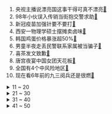 1. 央视主播说漂亮国这事干得可真不漂亮[:link:](https://s.weibo.com/weibo?q=%23央视主播说漂亮国这事干得可真不漂亮%23&Refer=top)
2. 98年小伙误入传销当街抱交警求助[:link:](https://s.weibo.com/weibo?q=%2398年小伙误入传销当街抱交警求助%23&Refer=top)
3. 新冠疫苗加强针要不要打[:link:](https://s.weibo.com/weibo?q=%23新冠疫苗加强针要不要打%23&Refer=top)
4. 西安一物理学硕士摆摊卖卤味[:link:](https://s.weibo.com/weibo?q=%23西安一物理学硕士摆摊卖卤味%23&Refer=top)
5. 韩国鸡蛋价格暴涨超50%[:link:](https://s.weibo.com/weibo?q=%23韩国鸡蛋价格暴涨超50%%23&Refer=top)
6. 男童半夜走丢民警联系家属被当骗子[:link:](https://s.weibo.com/weibo?q=%23男童半夜走丢民警联系家属被当骗子%23&Refer=top)
7. 喜茶发文致歉[:link:](https://s.weibo.com/weibo?q=%23喜茶发文致歉%23&Refer=top)
8. 唐宫夜宴中国女团天花板[:link:](https://s.weibo.com/weibo?q=%23唐宫夜宴中国女团天花板%23&Refer=top)
9. 全国有4个中风险地区[:link:](https://s.weibo.com/weibo?q=%23全国有4个中风险地区%23&Refer=top)
10. 现在看6年前的九三阅兵还是很燃[:link:](https://s.weibo.com/weibo?q=%23现在看6年前的九三阅兵还是很燃%23&Refer=top)
<details>
<summary>11 ~ 20</summary>

11. 气血不足的人有多累[:link:](https://s.weibo.com/weibo?q=%23气血不足的人有多累%23&Refer=top)
12. 如何不动声色地提高颜值[:link:](https://s.weibo.com/weibo?q=%23如何不动声色地提高颜值%23&Refer=top)
13. 北京两名女孩吸笑气1小时吸了200多瓶[:link:](https://s.weibo.com/weibo?q=%23北京两名女孩吸笑气1小时吸了200多瓶%23&Refer=top)
14. 妈妈回应放手让失明儿子独自上学[:link:](https://s.weibo.com/weibo?q=%23妈妈回应放手让失明儿子独自上学%23&Refer=top)
15. 四川12岁女孩深夜离家已失联5天[:link:](https://s.weibo.com/weibo?q=%23四川12岁女孩深夜离家已失联5天%23&Refer=top)
16. 中秋假期火车票明起开抢[:link:](https://s.weibo.com/weibo?q=%23中秋假期火车票明起开抢%23&Refer=top)
17. 直播反诈骗警察回应走红[:link:](https://s.weibo.com/weibo?q=%23直播反诈骗警察回应走红%23&Refer=top)
18. 会道歉的爸爸有多幸福[:link:](https://s.weibo.com/weibo?q=%23会道歉的爸爸有多幸福%23&Refer=top)
19. 小乔丹加盟湖人[:link:](https://s.weibo.com/weibo?q=%23小乔丹加盟湖人%23&Refer=top)
20. 塔利班与反塔力量激战450名士兵丧生[:link:](https://s.weibo.com/weibo?q=%23塔利班与反塔力量激战450名士兵丧生%23&Refer=top)
</details>
<details>
<summary>21 ~ 30</summary>

21. 外地人在新疆当老师有多难[:link:](https://s.weibo.com/weibo?q=%23外地人在新疆当老师有多难%23&Refer=top)
22. 乔四美戚成钢开书店[:link:](https://s.weibo.com/weibo?q=%23乔四美戚成钢开书店%23&Refer=top)
23. 大师姐下线[:link:](https://s.weibo.com/weibo?q=%23大师姐下线%23&Refer=top)
24. 物业爬出9楼窗外拿灭火器灭火[:link:](https://s.weibo.com/weibo?q=%23物业爬出9楼窗外拿灭火器灭火%23&Refer=top)
25. 嘉善火灾6名失联人员确认死亡[:link:](https://s.weibo.com/weibo?q=%23嘉善火灾6名失联人员确认死亡%23&Refer=top)
26. 喜茶店员拿错饮料顾客喝下后入院洗胃[:link:](https://s.weibo.com/weibo?q=%23喜茶店员拿错饮料顾客喝下后入院洗胃%23&Refer=top)
27. 白鹤滩泄洪18分钟就能灌满西湖[:link:](https://s.weibo.com/weibo?q=%23白鹤滩泄洪18分钟就能灌满西湖%23&Refer=top)
28. 乔四美经商头脑[:link:](https://s.weibo.com/weibo?q=%23乔四美经商头脑%23&Refer=top)
29. 阿尔德里奇回归篮网[:link:](https://s.weibo.com/weibo?q=%23阿尔德里奇回归篮网%23&Refer=top)
30. 军用卡车的含义太戳人了[:link:](https://s.weibo.com/weibo?q=%23军用卡车的含义太戳人了%23&Refer=top)
</details>
<details>
<summary>31 ~ 40</summary>

31. 吴宣仪周洁琼泼墨舞台[:link:](https://s.weibo.com/weibo?q=%23吴宣仪周洁琼泼墨舞台%23&Refer=top)
32. yamy单依纯妈妈说舞台故事感[:link:](https://s.weibo.com/weibo?q=%23yamy单依纯妈妈说舞台故事感%23&Refer=top)
33. 林更新演的总裁盛哲宁[:link:](https://s.weibo.com/weibo?q=%23林更新演的总裁盛哲宁%23&Refer=top)
34. 当胆小体质遇上医护查房时[:link:](https://s.weibo.com/weibo?q=%23当胆小体质遇上医护查房时%23&Refer=top)
35. 白衣天使真被当成天使了[:link:](https://s.weibo.com/weibo?q=%23白衣天使真被当成天使了%23&Refer=top)
36. 云南新增1例本土确诊[:link:](https://s.weibo.com/weibo?q=%23云南新增1例本土确诊%23&Refer=top)
37. 现在的护士也太难了[:link:](https://s.weibo.com/weibo?q=%23现在的护士也太难了%23&Refer=top)
38. 日本男子杀害中国两姐妹被判无期[:link:](https://s.weibo.com/weibo?q=%23日本男子杀害中国两姐妹被判无期%23&Refer=top)
39. 街道办事处迷惑行为[:link:](https://s.weibo.com/weibo?q=%23街道办事处迷惑行为%23&Refer=top)
40. 1.7亿建的关公像再花1.55亿搬走[:link:](https://s.weibo.com/weibo?q=%231.7亿建的关公像再花1.55亿搬走%23&Refer=top)
</details>
<details>
<summary>41 ~ 50</summary>

41. 非师范生有必要考教资吗[:link:](https://s.weibo.com/weibo?q=%23非师范生有必要考教资吗%23&Refer=top)
42. 25岁博士设遗嘱捐出全部存款[:link:](https://s.weibo.com/weibo?q=%2325岁博士设遗嘱捐出全部存款%23&Refer=top)
43. 中国盲人门球男队摘银[:link:](https://s.weibo.com/weibo?q=%23中国盲人门球男队摘银%23&Refer=top)
44. 人类高质量宵夜[:link:](https://s.weibo.com/weibo?q=%23人类高质量宵夜%23&Refer=top)
45. 宋清远人间清醒[:link:](https://s.weibo.com/weibo?q=%23宋清远人间清醒%23&Refer=top)
46. Uzi五杀[:link:](https://s.weibo.com/weibo?q=%23Uzi五杀%23&Refer=top)
47. 钢铁厂工人被烧红的钢条击倒[:link:](https://s.weibo.com/weibo?q=%23钢铁厂工人被烧红的钢条击倒%23&Refer=top)
48. 女子曝离职后遭公司广告内涵[:link:](https://s.weibo.com/weibo?q=%23女子曝离职后遭公司广告内涵%23&Refer=top)
49. 太空餐厅和厨房长啥样[:link:](https://s.weibo.com/weibo?q=%23太空餐厅和厨房长啥样%23&Refer=top)
50. 司机油门当刹车碾压放学母女[:link:](https://s.weibo.com/weibo?q=%23司机油门当刹车碾压放学母女%23&Refer=top)
</details>